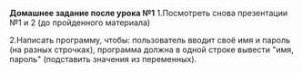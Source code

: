 **Домашнее задание после урока №1**
1.Посмотреть снова презентации №1 и 2 (до пройденного материала)

2.Написать программу, чтобы: пользователь вводит своё имя и пароль (на разных строчках), программа должна в одной строке вывести "имя, пароль" (подставить значения из переменных).